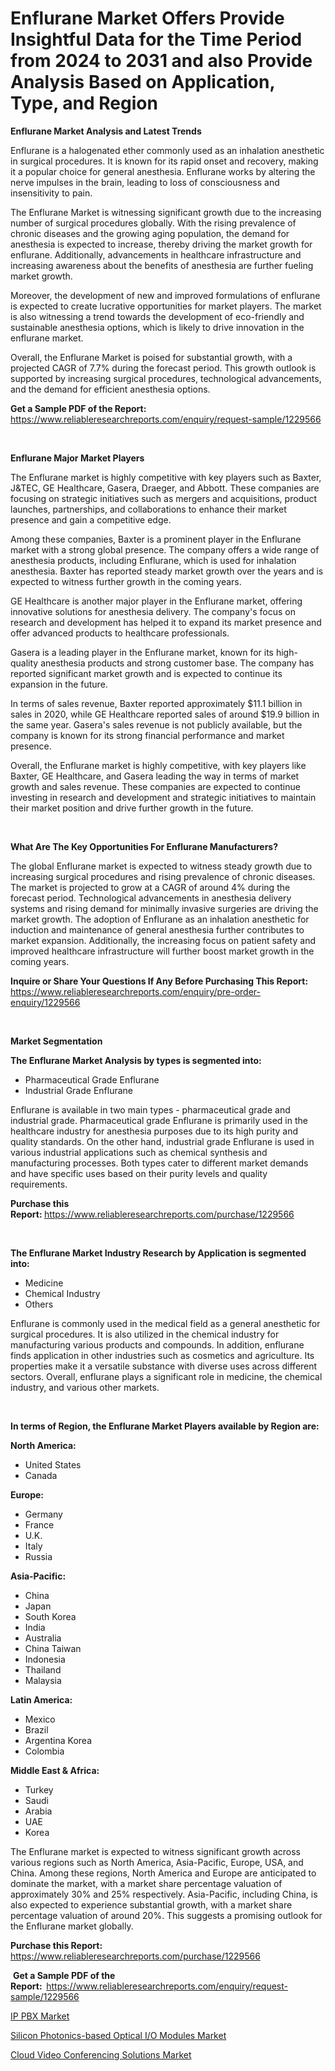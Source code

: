 <p><h1>Enflurane Market Offers Provide Insightful Data for the Time Period from 2024 to 2031 and also Provide Analysis Based on Application, Type, and Region</h1></p><p><strong>Enflurane Market Analysis and Latest Trends</strong></p>
<p><p>Enflurane is a halogenated ether commonly used as an inhalation anesthetic in surgical procedures. It is known for its rapid onset and recovery, making it a popular choice for general anesthesia. Enflurane works by altering the nerve impulses in the brain, leading to loss of consciousness and insensitivity to pain.</p><p>The Enflurane Market is witnessing significant growth due to the increasing number of surgical procedures globally. With the rising prevalence of chronic diseases and the growing aging population, the demand for anesthesia is expected to increase, thereby driving the market growth for enflurane. Additionally, advancements in healthcare infrastructure and increasing awareness about the benefits of anesthesia are further fueling market growth.</p><p>Moreover, the development of new and improved formulations of enflurane is expected to create lucrative opportunities for market players. The market is also witnessing a trend towards the development of eco-friendly and sustainable anesthesia options, which is likely to drive innovation in the enflurane market.</p><p>Overall, the Enflurane Market is poised for substantial growth, with a projected CAGR of 7.7% during the forecast period. This growth outlook is supported by increasing surgical procedures, technological advancements, and the demand for efficient anesthesia options.</p></p>
<p><strong>Get a Sample PDF of the Report:&nbsp;</strong> <a href="https://www.reliableresearchreports.com/enquiry/request-sample/1229566">https://www.reliableresearchreports.com/enquiry/request-sample/1229566</a></p>
<p>&nbsp;</p>
<p><strong>Enflurane Major Market Players</strong></p>
<p><p>The Enflurane market is highly competitive with key players such as Baxter, J&TEC, GE Healthcare, Gasera, Draeger, and Abbott. These companies are focusing on strategic initiatives such as mergers and acquisitions, product launches, partnerships, and collaborations to enhance their market presence and gain a competitive edge.</p><p>Among these companies, Baxter is a prominent player in the Enflurane market with a strong global presence. The company offers a wide range of anesthesia products, including Enflurane, which is used for inhalation anesthesia. Baxter has reported steady market growth over the years and is expected to witness further growth in the coming years.</p><p>GE Healthcare is another major player in the Enflurane market, offering innovative solutions for anesthesia delivery. The company's focus on research and development has helped it to expand its market presence and offer advanced products to healthcare professionals.</p><p>Gasera is a leading player in the Enflurane market, known for its high-quality anesthesia products and strong customer base. The company has reported significant market growth and is expected to continue its expansion in the future.</p><p>In terms of sales revenue, Baxter reported approximately $11.1 billion in sales in 2020, while GE Healthcare reported sales of around $19.9 billion in the same year. Gasera's sales revenue is not publicly available, but the company is known for its strong financial performance and market presence.</p><p>Overall, the Enflurane market is highly competitive, with key players like Baxter, GE Healthcare, and Gasera leading the way in terms of market growth and sales revenue. These companies are expected to continue investing in research and development and strategic initiatives to maintain their market position and drive further growth in the future.</p></p>
<p>&nbsp;</p>
<p><strong>What Are The Key Opportunities For Enflurane Manufacturers?</strong></p>
<p><p>The global Enflurane market is expected to witness steady growth due to increasing surgical procedures and rising prevalence of chronic diseases. The market is projected to grow at a CAGR of around 4% during the forecast period. Technological advancements in anesthesia delivery systems and rising demand for minimally invasive surgeries are driving the market growth. The adoption of Enflurane as an inhalation anesthetic for induction and maintenance of general anesthesia further contributes to market expansion. Additionally, the increasing focus on patient safety and improved healthcare infrastructure will further boost market growth in the coming years.</p></p>
<p><strong>Inquire or Share Your Questions If Any Before Purchasing This Report:</strong> <a href="https://www.reliableresearchreports.com/enquiry/pre-order-enquiry/1229566">https://www.reliableresearchreports.com/enquiry/pre-order-enquiry/1229566</a></p>
<p>&nbsp;</p>
<p><strong>Market Segmentation</strong></p>
<p><strong>The Enflurane Market Analysis by types is segmented into:</strong></p>
<p><ul><li>Pharmaceutical Grade Enflurane</li><li>Industrial Grade Enflurane</li></ul></p>
<p><p>Enflurane is available in two main types - pharmaceutical grade and industrial grade. Pharmaceutical grade Enflurane is primarily used in the healthcare industry for anesthesia purposes due to its high purity and quality standards. On the other hand, industrial grade Enflurane is used in various industrial applications such as chemical synthesis and manufacturing processes. Both types cater to different market demands and have specific uses based on their purity levels and quality requirements.</p></p>
<p><strong>Purchase this Report:&nbsp;</strong><a href="https://www.reliableresearchreports.com/purchase/1229566">https://www.reliableresearchreports.com/purchase/1229566</a></p>
<p>&nbsp;</p>
<p><strong>The Enflurane Market Industry Research by Application is segmented into:</strong></p>
<p><ul><li>Medicine</li><li>Chemical Industry</li><li>Others</li></ul></p>
<p><p>Enflurane is commonly used in the medical field as a general anesthetic for surgical procedures. It is also utilized in the chemical industry for manufacturing various products and compounds. In addition, enflurane finds application in other industries such as cosmetics and agriculture. Its properties make it a versatile substance with diverse uses across different sectors. Overall, enflurane plays a significant role in medicine, the chemical industry, and various other markets.</p></p>
<p>&nbsp;</p>
<p><strong>In terms of Region, the Enflurane Market Players available by Region are:</strong></p>
<p>
    <p> <strong> North America: </strong>
        <ul>
            <li>United States</li>
            <li>Canada</li>
        </ul>
        </p> 
    <p> <strong> Europe: </strong>
        <ul>
            <li>Germany</li>
            <li>France</li>
            <li>U.K.</li>
            <li>Italy</li>
            <li>Russia</li>
        </ul>
        </p> 
    <p> <strong> Asia-Pacific: </strong>
        <ul>
            <li>China</li>
            <li>Japan</li>
            <li>South Korea</li>
            <li>India</li>
            <li>Australia</li>
            <li>China Taiwan</li>
            <li>Indonesia</li>
            <li>Thailand</li>
            <li>Malaysia</li>
        </ul>
        </p> 
    <p> <strong> Latin America: </strong>
        <ul>
            <li>Mexico</li>
            <li>Brazil</li>
            <li>Argentina Korea</li>
            <li>Colombia</li>
        </ul>
        </p> 
    <p> <strong> Middle East & Africa: </strong>
        <ul>
            <li>Turkey</li>
            <li>Saudi</li>
            <li>Arabia</li>
            <li>UAE</li>
            <li>Korea</li>
        </ul>
    </p>
    </p>
<p><p>The Enflurane market is expected to witness significant growth across various regions such as North America, Asia-Pacific, Europe, USA, and China. Among these regions, North America and Europe are anticipated to dominate the market, with a market share percentage valuation of approximately 30% and 25% respectively. Asia-Pacific, including China, is also expected to experience substantial growth, with a market share percentage valuation of around 20%. This suggests a promising outlook for the Enflurane market globally.</p></p>
<p><strong>Purchase this Report: </strong><a href="https://www.reliableresearchreports.com/purchase/1229566">https://www.reliableresearchreports.com/purchase/1229566</a></p>
<p>&nbsp;<strong>Get a Sample PDF of the Report:&nbsp;&nbsp;</strong><a href="https://www.reliableresearchreports.com/enquiry/request-sample/1229566">https://www.reliableresearchreports.com/enquiry/request-sample/1229566</a></p>
<p><strong></strong></p>
<p><p><a href="https://view.publitas.com/reportprime-1/ip-pbx-market-size-growth-and-forecast-from-2023-2030/">IP PBX Market</a></p><p><a href="https://view.publitas.com/reportprime-1/silicon-photonics-based-optical-i-o-modules-market-size-growing-and-forecasted-for-period-from-2023-2030-and-provides-complete-market-analysis-of-this-market/">Silicon Photonics-based Optical I/O Modules Market</a></p><p><a href="https://view.publitas.com/reportprime-1/cloud-video-conferencing-solutions-market-insights-market-players-and-forecast-till-2030/">Cloud Video Conferencing Solutions Market</a></p></p>